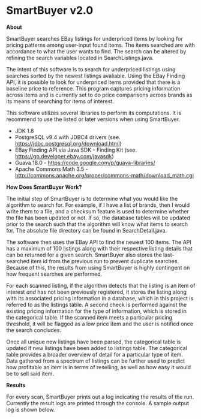 # SmartBuyer v2.0

**About**

SmartBuyer searches EBay listings for underpriced items by looking for pricing patterns among user-input found items.  The
items searched are with accordance to what the user wants to find.  The search can be altered by refining the search 
variables located in SearchListings.java.

The intent of this software is to search for underpriced listings using searches sorted by the newest listings avaliable. 
Using the EBay Finding API, it is possible to look for underpriced items provided that there is a baseline price to 
reference.  This program captures pricing information across items and is currently set to do price comparisons across brands
as its means of searching for items of interest.  

This software utilizes several libraries to perform its computations.  It is recommend to use the listed or later versions
when using SmartBuyer.

+ JDK 1.8
+ PostgreSQL v9.4 with JDBC4 drivers (see. https://jdbc.postgresql.org/download.html)
+ EBay Finding API via Java SDK - Finding Kit (see. https://go.developer.ebay.com/javasdk)
+ Guava 18.0 - https://code.google.com/p/guava-libraries/
+ Apache Commons Math 3.5 - http://commons.apache.org/proper/commons-math/download_math.cgi

**How Does SmartBuyer Work?**

The initial step of SmartBuyer is to determine what you would like the algorithm to search for.  For example, if I have
a list of brands, then I would write them to a file, and a checksum feature is used to determine whether the file has
been updated or not.  If so, the database tables will be updated prior to the search such that the algorithm will know 
what items to search for.  The absolute file directory can be found in SearchDetail.java.

The software then uses the EBay API to find the newest 100 items.  The API has a maximum of 100 listings along with their 
respective listing details that can be returned for a given search.  SmartBuyer also stores the last-searched item id from 
the previous run to prevent duplicate searches.  Because of this, the results from using SmartBuyer is highly contingent 
on how frequent searches are performed.

For each scanned listing, if the algorithm detects that the listing is an item of interest *and* has not been previously 
registered, it stores the listing along with its associated pricing information in a database, which in this project 
is referred to as the listings table. A second check is performed against the existing pricing information for the type of
information, which is stored in the categorical table.  If the scanned item meets a particular pricing threshold, it will
be flagged as a low price item and the user is notified once the search concludes.  



Once all unique new listings have been parsed, the categorical table is updated if new listings have been added to 
listings table.  The categorical table provides a broader overview of detail for a particular type of item.  Data gathered
from a spectrum of listings can be further used to predict how  profitable an item is in terms of reselling, as well as 
how easy it would be to sell said item.

**Results**

For every scan, SmartBuyer prints out a log indicating the results of the run.  Currently the result logs are printed through
the console.  A sample output log is shown below.
